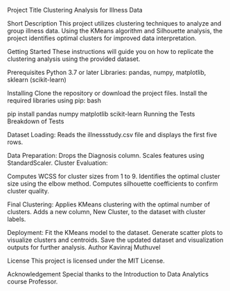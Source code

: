 Project Title
Clustering Analysis for Illness Data

Short Description
This project utilizes clustering techniques to analyze and group illness data. Using the KMeans algorithm and Silhouette analysis, the project identifies optimal clusters for improved data interpretation.

Getting Started
These instructions will guide you on how to replicate the clustering analysis using the provided dataset.

Prerequisites
Python 3.7 or later
Libraries: pandas, numpy, matplotlib, sklearn (scikit-learn)

Installing
Clone the repository or download the project files.
Install the required libraries using pip:
bash

pip install pandas numpy matplotlib scikit-learn
Running the Tests
Breakdown of Tests

Dataset Loading: 
Reads the illnessstudy.csv file and displays the first five rows.

Data Preparation:
Drops the Diagnosis column.
Scales features using StandardScaler.
Cluster Evaluation:

Computes WCSS for cluster sizes from 1 to 9.
Identifies the optimal cluster size using the elbow method.
Computes silhouette coefficients to confirm cluster quality.

Final Clustering:
Applies KMeans clustering with the optimal number of clusters.
Adds a new column, New Cluster, to the dataset with cluster labels.

Deployment:
Fit the KMeans model to the dataset.
Generate scatter plots to visualize clusters and centroids.
Save the updated dataset and visualization outputs for further analysis.
Author
Kavinraj Muthuvel

License
This project is licensed under the MIT License.

Acknowledgement
Special thanks to the Introduction to Data Analytics course Professor.